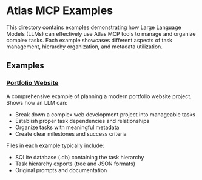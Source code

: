 # Atlas MCP Examples

This directory contains examples demonstrating how Large Language Models (LLMs) can effectively use Atlas MCP tools to manage and organize complex tasks. Each example showcases different aspects of task management, hierarchy organization, and metadata utilization.

## Examples

### [Portfolio Website](./portfolio-website)
A comprehensive example of planning a modern portfolio website project. Shows how an LLM can:
- Break down a complex web development project into manageable tasks
- Establish proper task dependencies and relationships
- Organize tasks with meaningful metadata
- Create clear milestones and success criteria

Files in each example typically include:
- SQLite database (.db) containing the task hierarchy
- Task hierarchy exports (tree and JSON formats)
- Original prompts and documentation
